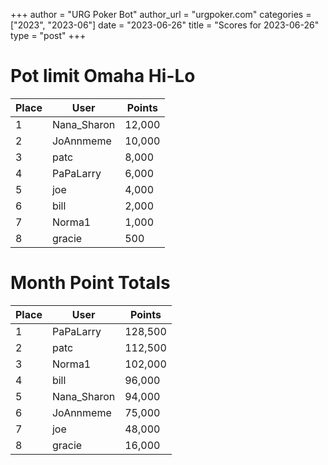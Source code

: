 +++
author = "URG Poker Bot"
author_url = "urgpoker.com"
categories = ["2023", "2023-06"]
date = "2023-06-26"
title = "Scores for 2023-06-26"
type = "post"
+++
# Pot limit Omaha Hi-Lo

| Place | User | Points |
|-------|------|--------|
| 1 | Nana_Sharon | 12,000 |
| 2 | JoAnnmeme | 10,000 |
| 3 | patc | 8,000 |
| 4 | PaPaLarry | 6,000 |
| 5 | joe | 4,000 |
| 6 | bill | 2,000 |
| 7 | Norma1 | 1,000 |
| 8 | gracie | 500 |

# Month Point Totals

| Place | User | Points |
|-------|------|--------|
| 1 | PaPaLarry | 128,500 |
| 2 | patc | 112,500 |
| 3 | Norma1 | 102,000 |
| 4 | bill | 96,000 |
| 5 | Nana_Sharon | 94,000 |
| 6 | JoAnnmeme | 75,000 |
| 7 | joe | 48,000 |
| 8 | gracie | 16,000 |
